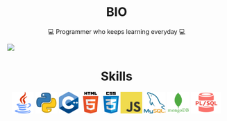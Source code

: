 <h1 align="center">BIO</h1>
<p align="center">
💻 Programmer who keeps learning everyday 💻

![](https://komarev.com/ghpvc/?username=Draco0503&color=blueviolet&label=VIEWS&style=flat-square)
</p>
<h1 align="center">Skills</h1>

<p align="center">
  <img src="img/java.png" height="50px">
  <img src="img/python.png" height="50px">
  <img src="img/cpp.png" height="50px">
  <img src="img/html.png" height="50px">
  <img src="img/css.png" height="50px">
  <img src="img/javascript.jpg" height="50px">
  <img src="img/mysql.png" height="50px">
  <img src="img/mongo.png" height="50px">
  <img src="img/plsql.png" height="50px">
<p>
